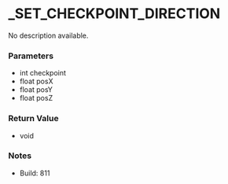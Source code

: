 # _SET_CHECKPOINT_DIRECTION

No description available.

### Parameters
* int checkpoint
* float posX
* float posY
* float posZ

### Return Value
* void

### Notes
* Build: 811

